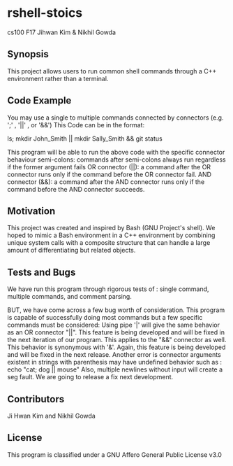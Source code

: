 # rshell-stoics
cs100 F17
Jihwan Kim & Nikhil Gowda


## Synopsis

This project allows users to run common shell commands through a C++ environment rather than a terminal. 

## Code Example

You may use a single to multiple commands connected by connectors (e.g. ';' , '||' , or '&&')
This Code can be in the format: 

ls; mkdir John_Smith || mkdir Sally_Smith && git status

This program will be able to run the above code with the specific connector behaviour
semi-colons: commands after semi-colons always run regardless if the former argument fails
OR connector (||): a command after the OR connector runs only if the command before the OR connector fail. 
AND connector (&&): a command after the AND connector runs only if the command before the AND connector succeeds. 
## Motivation

This project was created and inspired by Bash (GNU Project's shell). We hoped to mimic a Bash environment in a C++ 
environment by combining unique system calls with a composite structure that can handle a large amount of differentiating
but related objects. 

## Tests and Bugs

We have run this program through rigorous tests of : single command, multiple commands, and comment parsing.

BUT, we have come across a few bug worth of consideration. 
This program is capable of successfully doing most commands but a few specific commands must be considered:
Using pipe '|' will give the same behavior as an OR connector "||". This feature is being developed and will be fixed in the next iteration of our program. 
This applies to the "&&" connector as well. This behavior is synonymous with '&'. Again, this feature is being developed and will be fixed in the
next release. 
Another error is connector arguments existent in strings with parenthesis may have undefined behavior such as : echo "cat; dog || mouse"
Also, multiple newlines without input will create a seg fault. We are going to release a fix next development. 

## Contributors

Ji Hwan Kim
and
Nikhil Gowda

## License

This program is classified under a GNU Affero General Public License v3.0


